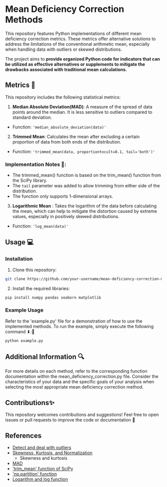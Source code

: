 # Mean Deficiency Correction Methods

This repository features Python implementations of different mean deficiency correction metrics. These metrics offer alternative solutions to address the limitations of the conventional arithmetic mean, especially when handling data with outliers or skewed distributions. 

The project aims to **provide organized Python code for indicators that can be utilized as effective alternatives or supplements to mitigate the drawbacks associated with traditional mean calculations.**

## Metrics 📌
This repository includes the following statistical metrics:

1. **Median Absolute Deviation(MAD)**: A measure of the spread of data points around the median. It is less sensitive to outliers compared to standard deviation.

- Function: `'median_absolute_deviation(data)'`

2. **Trimmed Mean**: Calculates the mean after excluding a certain proportion of data from both ends of the distribution.

- Function: `'trimmed_mean(data, proportiontocult=0.1, tail='both')'`

### Implementation Notes 📝: 
- The trimmed_mean() function is based on the trim_mean() function from the SciPy library.
- The `tail` parameter was added to allow trimming from either side of the distribution.
- The function only supports 1-dimensional arrays.


3. **Logarithmic Mean** : Takes the logarithm of the data before calculating the mean, which can help to mitigate the distortion caused by extreme values, especially in positively skewed distributions.

- Function: `'log_mean(data)'`

## Usage 💻
### Installation
1. Clone this repository:

```bash
git clone https://github.com/your-username/mean-deficiency-correction-methods.git
```

2. Install the required libraries:

```bash
pip install numpy pandas seaborn matplotlib
```

### Example Usage 
Refer to the 'example.py' file for a demonstration of how to use the implemented methods.
To run the example, simply execute the following command ⬇:

```bash
python example.py
```

## Additional Information 🔍
For more details on each method, refer to the corresponding function documentation within the mean_deficiency_correction.py file.
Consider the characteristics of your data and the specific goals of your analysis when selecting the most appropriate mean deficiency correction method.

## Contributions✨
This repository welcomes contributions and suggestions! Feel free to open issues or pull requests to improve the code or documentation 🤗


## References

* [Detect and deal with outliers](https://medium.com/@mert55yyyy/detect-and-deal-with-outliers-69b1e38ea1de)
* [Skewness, Kurtosis, and Normalization](https://medium.com/@p/27479be7a55b)
    * Skewness and kurtosis
* [MAD](https://medium.com/@n.j.marey/outlier-detection-median-absolute-deviation-in-sas-971e07f95b67)
* ['trim_mean' function of SciPy](https://github.com/scipy/scipy/blob/v1.12.0/scipy/stats/_stats_py.py#L3849-L3916)
* ['np.partition' function](https://numpy.org/doc/stable/reference/generated/numpy.partition.html)
* [Logarithm and log function](https://suppppppp.github.io/posts/Why-Series-MDM-1/)

